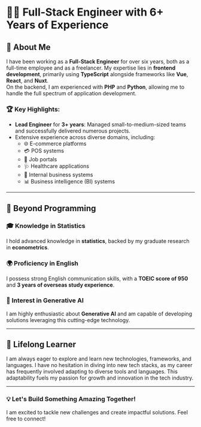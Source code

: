 # 👨‍💻 Full-Stack Engineer with 6+ Years of Experience  

## 🌟 About Me  
I have been working as a **Full-Stack Engineer** for over six years, both as a full-time employee and as a freelancer. My expertise lies in **frontend development**, primarily using **TypeScript** alongside frameworks like **Vue**, **React**, and **Nuxt**.  
On the backend, I am experienced with **PHP** and **Python**, allowing me to handle the full spectrum of application development.  

### 🏆 Key Highlights:  
- **Lead Engineer** for **3+ years**: Managed small-to-medium-sized teams and successfully delivered numerous projects.  
- Extensive experience across diverse domains, including:  
  - 🌐 E-commerce platforms  
  - 💳 POS systems  
  - 🏢 Job portals  
  - 🩺 Healthcare applications  
  - 🏢 Internal business systems  
  - 📊 Business intelligence (BI) systems  

---

## 💼 Beyond Programming  
### 🎓 Knowledge in Statistics  
I hold advanced knowledge in **statistics**, backed by my graduate research in **econometrics**.  

### 🌍 Proficiency in English  
I possess strong English communication skills, with a **TOEIC score of 950** and **3 years of overseas study experience**.  

### 🤖 Interest in Generative AI  
I am highly enthusiastic about **Generative AI** and am capable of developing solutions leveraging this cutting-edge technology.  

---

## 🚀 Lifelong Learner  
I am always eager to explore and learn new technologies, frameworks, and languages. I have no hesitation in diving into new tech stacks, as my career has frequently involved adapting to diverse tools and languages. This adaptability fuels my passion for growth and innovation in the tech industry.  

---

### 💡 Let's Build Something Amazing Together!  
I am excited to tackle new challenges and create impactful solutions. Feel free to connect!

<!-- 

[![Top Langs](https://github-readme-stats.vercel.app/api/top-langs/?username=kojish2018&layout=compact)]
(https://github.com/anuraghazra/github-readme-stats)

[![Anurag's GitHub stats](https://github-readme-stats.vercel.app/api?username=kojish2018&theme=onedark&show_icons=true)](https://github.com/anuraghazra/github-readme-stats)

-->
